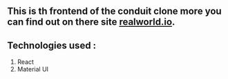 ## This is th frontend of the conduit clone more you can find out on there site [realworld.io](https://realworld.io).

## Technologies used :
1. React
2. Material UI

 
